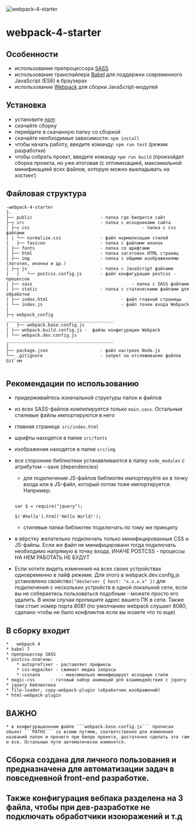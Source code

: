 ![webpack-4-starter](https://imgur.com/XTGa3Pd)
# webpack-4-starter

## Особенности

* использование препроцессора [SASS](https://sass-lang.com/)
* использование транспайлера [Babel](https://babeljs.io/) для поддержки современного JavaScript (ES6) в браузерах
* использование [Webpack](https://webpack.js.org/) для сборки JavaScript-модулей


## Установка

* установите [npm](https://docs.npmjs.com/cli/install)
* скачайте сборку
* перейдите в скачанную папку со сборкой
* скачайте необходимые зависимости: ```npm install```
* чтобы начать работу, введите команду: ```npm run test``` (режим разработки)
* чтобы собрать проект, введите команду ```npm run build``` (произойдет сборка проекта, но уже итоговая (с оптимизацией, максимальной минификацией всех файлов, которую можно выкладывать на хостинг)


## Файловая структура

```
-webpack-4-starter
├.
├── public               			- папка где билдится сайт
├─┬ src                  			- папка с исходниками сайта
│ ├─┬ css								 			- папка с css файлами
| | └── normalize.css 				- файл нормализации стилей
|	├── favicon            			- папка с файлами иконок
│ ├── fonts              			- папка со шрифтами
│ ├── html               			- папка заготовок HTML страниц
│ ├── img                			- папка с общими изображениями (логотип, иконки и др.)
│ ├─┬ js                 			- папка с JavaScript файлами
|	|	└── postcss.config.js 		- файл конфигурации postcss - процессов
│ ├── sass  									- папка с SASS файлами
| ├── static            			- папка с статическими файлами для обработки
│ ├── index.html							- файл главной страницы
| └── index.js								- файл точки входа Webpack
|
├─┬ webpack_config						_________________________________________
|	├── webpack.base.config.js
| ├── webpack.build.config.js -	 файлы конфигурации Webpack
| └── webpack.dev.config.js		_________________________________________
|
├── package.json        			- файл настроек Node.js
└── .gitignore           			- запрет на отслеживание файлов Git`ом


```



## Рекомендации по использованию
* придерживайтесь изначальной структуры папок и файлов
* из всех SASS-файлов компилируется только ```main.sass```. Остальные стилевые файлы импортируются в него
* главная страница: ```src/index.html```
* шрифты находятся в папке ```src/fonts```
* изображения находятся в папке ```src/img```
* все сторонние библиотеки устанавливаются в папку ```node_modules``` с атрибутом --save (dependencies)
	* для подключения JS-файлов библиотек импортируйте их в точку входа или в JS-файл, который потом тоже импортируется. Например:
	```common.js(импортируется в index.js)

	var $ = require("jquery");

	$('#hello').html('Hello World!');
	```
	* стилевые папки библиотек подключать по тому же принципу

* в вёрстку желательно подключать только минифицированные CSS и JS-файлы. Если же файл не минифицированн тогда подключать необходимо напрямую в точку входа, ИНАЧЕ POSTCSS - процессы НА НЕМ РАБОТАТЬ НЕ БУДУТ

* Если хотите видеть изменения на всех своих устройствах одновременно в лайф режиме. Для этого в webpack.dev.config.js установлено свойство```("devServer { host: "x.x.x.x" })``` для подключения с нескольких устройств в одной локальной сети, если вы не собераетесь пользоваться подобным - можете просто его удалить. В ином случаи пропишите адрес вашего ПК в сети. Также там стоит номер порта 8081 (по умолчанию webpack слушает 8080, сделано чтобы не было конфликтов если вы юзаете что то еще)


## В сборку входит 
	*	webpack 4
	* babel 7
	* препроцессор SASS
	* postcss-плагины:
		* autoprefixer - раставляет префиксы
		* css-mqpacker - сжимает медиа запросы
		* cssnano 		 - максимально минифицирует исходные стили
	* magic-css      - готовый набор анимаций для взаимодействия с jquery   
	* jquery библиотека
	* file-loader, copy-webpack-plugin (обработчик изображений)
	* html-webpack-plugin

## ВАЖНО
	* в конфигурационном файле ```webpack.base.config.js``` прописан обьект ```PATHS``` со всеми путями, соответственно для изменения названий папок и прочего при билде проекта, достаточно сделать это там и все. Остальные пути автоматически изменятся.

## Сборка создана для личного пользования и предназначена для автоматизации задач в повседневной front-end разработке.

## Также конфигурация вебпака разделена на 3 файла, чтобы при дев-разработке не подключать обработчики изоюражений и т.д
